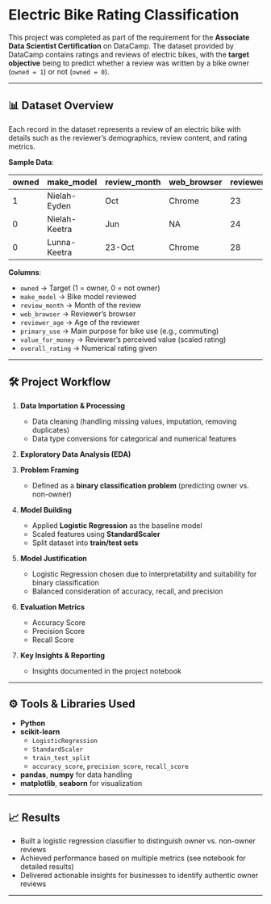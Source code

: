 # Electric Bike Rating Classification

This project was completed as part of the requirement for the **Associate Data Scientist Certification** on DataCamp. The dataset provided by DataCamp contains ratings and reviews of electric bikes, with the **target objective** being to predict whether a review was written by a bike owner (`owned = 1`) or not (`owned = 0`).  

---

## 📊 Dataset Overview

Each record in the dataset represents a review of an electric bike with details such as the reviewer’s demographics, review content, and rating metrics.  

**Sample Data**:

| owned | make_model   | review_month | web_browser | reviewer_age | primary_use | value_for_money | overall_rating |
|-------|--------------|--------------|-------------|--------------|-------------|-----------------|----------------|
| 1     | Nielah-Eyden | Oct          | Chrome      | 23           | Commuting   | 5/10            | 18.62          |
| 0     | Nielah-Keetra| Jun          | NA          | 24           | Commuting   | 4/10            | 15.55          |
| 0     | Lunna-Keetra | 23-Oct       | Chrome      | 28           | Commuting   | 5/10            | 12.76          |

**Columns**:  
- `owned` → Target (1 = owner, 0 = not owner)  
- `make_model` → Bike model reviewed  
- `review_month` → Month of the review  
- `web_browser` → Reviewer’s browser  
- `reviewer_age` → Age of the reviewer  
- `primary_use` → Main purpose for bike use (e.g., commuting)  
- `value_for_money` → Reviewer’s perceived value (scaled rating)  
- `overall_rating` → Numerical rating given  

---

## 🛠️ Project Workflow

1. **Data Importation & Processing**  
   - Data cleaning (handling missing values, imputation, removing duplicates)  
   - Data type conversions for categorical and numerical features  

2. **Exploratory Data Analysis (EDA)**  

3. **Problem Framing**  
   - Defined as a **binary classification problem** (predicting owner vs. non-owner)  

4. **Model Building**  
   - Applied **Logistic Regression** as the baseline model  
   - Scaled features using **StandardScaler**  
   - Split dataset into **train/test sets**  

5. **Model Justification**  
   - Logistic Regression chosen due to interpretability and suitability for binary classification  
   - Balanced consideration of accuracy, recall, and precision  

6. **Evaluation Metrics**  
   - Accuracy Score  
   - Precision Score  
   - Recall Score  

7. **Key Insights & Reporting**  
   - Insights documented in the project notebook  

---

## ⚙️ Tools & Libraries Used

- **Python**  
- **scikit-learn**  
  - `LogisticRegression`  
  - `StandardScaler`  
  - `train_test_split`  
  - `accuracy_score`, `precision_score`, `recall_score`  
- **pandas**, **numpy** for data handling  
- **matplotlib**, **seaborn** for visualization  

---

## 📈 Results

- Built a logistic regression classifier to distinguish owner vs. non-owner reviews  
- Achieved performance based on multiple metrics (see notebook for detailed results)  
- Delivered actionable insights for businesses to identify authentic owner reviews  

---

